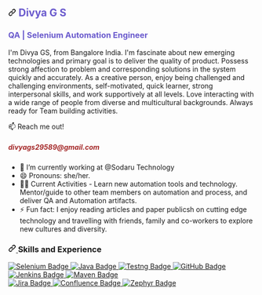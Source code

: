 <article class="markdown-body entry-content container-lg f5" itemprop="text">
  <h1 dir="auto" style="color:SlateBlue;>
    <a id="user-content-nisha-vekariya" class="anchor" aria-hidden="true" tabindex="-1" href="#Divya-GS-1">
      <svg class="octicon octicon-link" viewBox="0 0 16 16" version="1.1" width="16" height="16" aria-hidden="true">
        <path d="m7.775 3.275 1.25-1.25a3.5 3.5 0 1 1 4.95 4.95l-2.5 2.5a3.5 3.5 0 0 1-4.95 0 .751.751 0 0 1 .018-1.042.751.751 0 0 1 1.042-.018 1.998 1.998 0 0 0 2.83 0l2.5-2.5a2.002 2.002 0 0 0-2.83-2.83l-1.25 1.25a.751.751 0 0 1-1.042-.018.751.751 0 0 1-.018-1.042Zm-4.69 9.64a1.998 1.998 0 0 0 2.83 0l1.25-1.25a.751.751 0 0 1 1.042.018.751.751 0 0 1 .018 1.042l-1.25 1.25a3.5 3.5 0 1 1-4.95-4.95l2.5-2.5a3.5 3.5 0 0 1 4.95 0 .751.751 0 0 1-.018 1.042.751.751 0 0 1-1.042.018 1.998 1.998 0 0 0-2.83 0l-2.5 2.5a1.998 1.998 0 0 0 0 2.83Z"></path>
      </svg>
    </a>Divya G S
  </h1>
   <h3 style="color:SlateBlue;">QA | Selenium Automation Engineer
  </h3>
  <p dir="auto">I'm Divya GS, from Bangalore India. I'm fascinate about new emerging technologies and primary goal is to deliver the quality of product. Possess strong affection to problem and corresponding solutions in the system quickly and accurately. As a creative person, enjoy being challenged and challenging environments, self-motivated, quick learner, strong interpersonal skills, and work supportively at all levels. Love interacting with a wide range of people from diverse and multicultural backgrounds. Always ready for Team building activities.</p>
  <p dir="auto">📫 Reach me out!</p>
  <h5 style="color:brown;">divyags29589@gmail.com</h4>
  <ul dir="auto">
    <li>🔭 I’m currently working at @Sodaru Technology</li>
    <li>😄 Pronouns: she/her.</li>
    <li>👩‍💻 Current Activities - Learn new automation tools and technology. Mentor/guide to other team members on automation and process, and deliver QA and Automation artifacts.</li>
    <li>⚡ Fun fact: I enjoy reading articles and paper publicsh on cutting edge technology and travelling with friends, family and co-workers to explore new cultures and diversity.</li>
  </ul>
  <h3 dir="auto">
    <a id="user-content-skills-and-experience" class="anchor" aria-hidden="true" tabindex="-1" href="#skills-and-experience">
      <svg class="octicon octicon-link" viewBox="0 0 16 16" version="1.1" width="16" height="16" aria-hidden="true">
        <path d="m7.775 3.275 1.25-1.25a3.5 3.5 0 1 1 4.95 4.95l-2.5 2.5a3.5 3.5 0 0 1-4.95 0 .751.751 0 0 1 .018-1.042.751.751 0 0 1 1.042-.018 1.998 1.998 0 0 0 2.83 0l2.5-2.5a2.002 2.002 0 0 0-2.83-2.83l-1.25 1.25a.751.751 0 0 1-1.042-.018.751.751 0 0 1-.018-1.042Zm-4.69 9.64a1.998 1.998 0 0 0 2.83 0l1.25-1.25a.751.751 0 0 1 1.042.018.751.751 0 0 1 .018 1.042l-1.25 1.25a3.5 3.5 0 1 1-4.95-4.95l2.5-2.5a3.5 3.5 0 0 1 4.95 0 .751.751 0 0 1-.018 1.042.751.751 0 0 1-1.042.018 1.998 1.998 0 0 0-2.83 0l-2.5 2.5a1.998 1.998 0 0 0 0 2.83Z"></path>
      </svg>
    </a>Skills and Experience
  </h3>
  <p dir="auto">
    <a href="#">
      <img src="https://camo.githubusercontent.com/27dbdca68604aba4466c6796a941ad55618f157a4bbd1f9abc0781689c2b513d/68747470733a2f2f696d672e736869656c64732e696f2f62616467652f2d53656c656e69756d2d627269676874677265656e3f7374796c653d666c61742d737175617265266c6162656c436f6c6f723d626c61636b266c6f676f3d73656c656e69756d266c6f676f436f6c6f723d7768697465" alt="Selenium Badge" data-canonical-src="https://img.shields.io/badge/-Selenium-brightgreen?style=flat-square&amp;labelColor=black&amp;logo=selenium&amp;logoColor=white" style="max-width:100%">
    </a>
    <a href="#">
      <img src="https://camo.githubusercontent.com/9f37dba81306064fbfe71779f5fc0ed75f9e6181fe48e8cd4945f836c451492a/68747470733a2f2f696d672e736869656c64732e696f2f62616467652f2d4a6176612d3065373661383f7374796c653d666c61742d737175617265266c6162656c436f6c6f723d626c61636b266c6f676f3d6a617661266c6f676f436f6c6f723d7768697465" alt="Java Badge" data-canonical-src="https://img.shields.io/badge/-Java-0e76a8?style=flat-square&amp;labelColor=black&amp;logo=java&amp;logoColor=white" style="max-width:100%">
    </a>
    <a href="#">
      <img src="https://camo.githubusercontent.com/051016a8903c2ab8c89d72a404573871b1e8c95bb30783fb3ff92a4a954ec335/68747470733a2f2f696d672e736869656c64732e696f2f62616467652f2d546573746e672d637269746963616c3f7374796c653d666c61742d737175617265266c6162656c436f6c6f723d626c61636b266c6f676f3d54657374696e266c6f676f436f6c6f723d7768697465" alt="Testng Badge" data-canonical-src="https://img.shields.io/badge/-Testng-critical?style=flat-square&amp;labelColor=black&amp;logo=Testin&amp;logoColor=white" style="max-width:100%">
    </a>
    <a href="#">
      <img src="https://camo.githubusercontent.com/8b3d1277f05f11358904e8a005792a3656b18ccf8aeb3780b8fac53b2d41c133/68747470733a2f2f696d672e736869656c64732e696f2f62616467652f2d4769744875622d6c69676874677261793f7374796c653d666c61742d737175617265266c6162656c436f6c6f723d626c61636b266c6f676f3d476974487562266c6f676f436f6c6f723d7768697465" alt="GitHub Badge" data-canonical-src="https://img.shields.io/badge/-GitHub-lightgray?style=flat-square&amp;labelColor=black&amp;logo=GitHub&amp;logoColor=white" style="max-width:100%">
    </a>
    <a href="#">
      <img src="https://camo.githubusercontent.com/d99ff75dbf3edc3d0de9ad1e587404e36caf9e4dbdb0708ff14970acebf45046/68747470733a2f2f696d672e736869656c64732e696f2f62616467652f2d4a656e6b696e732d677265656e3f7374796c653d666c61742d737175617265266c6162656c436f6c6f723d626c61636b266c6f676f3d4a656e6b696e73266c6f676f436f6c6f723d7768697465" alt="Jenkins Badge" data-canonical-src="https://img.shields.io/badge/-Jenkins-green?style=flat-square&amp;labelColor=black&amp;logo=Jenkins&amp;logoColor=white" style="max-width:100%">
    </a>
    <a href="#">
      <img src="https://camo.githubusercontent.com/ae5d4baaf14ccf058e14298d40ad66ba7464e8f3f9b0ec607b79fe122e767abe/68747470733a2f2f696d672e736869656c64732e696f2f62616467652f2d4d6176656e2d7265643f7374796c653d666c61742d737175617265266c6162656c436f6c6f723d626c61636b266c6f676f3d6170616368656d6176656e266c6f676f436f6c6f723d7768697465" alt="Maven Badge" data-canonical-src="https://img.shields.io/badge/-Maven-red?style=flat-square&amp;labelColor=black&amp;logo=apachemaven&amp;logoColor=white" style="max-width:100%">
    </a>
    </br>
    <a href="#">
      <img src="https://camo.githubusercontent.com/e49814aca3756a44a2fdf5ca4609125109624b31009723425e474a4b1f6fcdc5/68747470733a2f2f696d672e736869656c64732e696f2f62616467652f2d4a6972612d626c75653f7374796c653d666c61742d737175617265266c6162656c436f6c6f723d626c61636b266c6f676f3d4a697261266c6f676f436f6c6f723d7768697465" alt="Jira Badge" data-canonical-src="https://img.shields.io/badge/-Jira-blue?style=flat-square&amp;labelColor=black&amp;logo=Jira&amp;logoColor=white" style="max-width:100%">
    </a>
    <a href="#">
      <img src="https://camo.githubusercontent.com/c04af23f71ce6b6f45c7ee6f70b18ef2751e08e41168ac8ac4de973b7a7c79fc/68747470733a2f2f696d672e736869656c64732e696f2f62616467652f2d436f6e666c75656e63652d3963663f7374796c653d666c61742d737175617265266c6162656c436f6c6f723d626c61636b266c6f676f3d436f6e666c75656e6365266c6f676f436f6c6f723d7768697465" alt="Confluence Badge" data-canonical-src="https://img.shields.io/badge/-Confluence-9cf?style=flat-square&amp;labelColor=black&amp;logo=Confluence&amp;logoColor=white" style="max-width:100%">
    </a>
    <a href="#">
      <img src="https://camo.githubusercontent.com/9fbf6ec56f75b89fbe7aad47872dcb43c114e5d2f6af75777b02cbcf70030a88/68747470733a2f2f696d672e736869656c64732e696f2f62616467652f2d5a65706879722d79656c6c6f77677265656e3f7374796c653d666c61742d737175617265266c6162656c436f6c6f723d79656c6c6f77677265656e266c6f676f3d5a7970687972266c6f676f436f6c6f723d7768697465" alt="Zephyr Badge" data-canonical-src="https://img.shields.io/badge/-Zephyr-yellowgreen?style=flat-square&amp;labelColor=yellowgreen&amp;logo=Zyphyr&amp;logoColor=white" style="max-width:100%">
    </a>
  </p>
</article>
